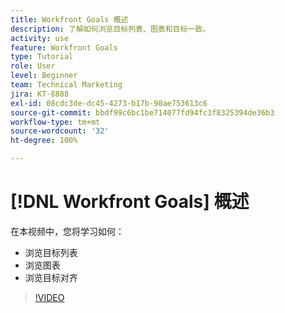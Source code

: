 ```yaml
---
title: Workfront Goals 概述
description: 了解如何浏览目标列表、图表和目标一致。
activity: use
feature: Workfront Goals
type: Tutorial
role: User
level: Beginner
team: Technical Marketing
jira: KT-8888
exl-id: 08cdc3de-dc45-4273-b17b-90ae753613c6
source-git-commit: bbdf99c6bc1be714077fd94fc3f8325394de36b3
workflow-type: tm+mt
source-wordcount: '32'
ht-degree: 100%

---
```


# [!DNL Workfront Goals] 概述

在本视频中，您将学习如何：

* 浏览目标列表
* 浏览图表
* 浏览目标对齐

>[!VIDEO](https://video.tv.adobe.com/v/3421293/?quality=12&learn=on&enablevpops=1&captions=chi_hans)
